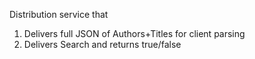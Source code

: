 Distribution service that
  1. Delivers full JSON of Authors+Titles for client parsing
  2. Delivers Search and returns true/false
